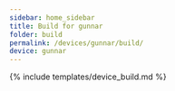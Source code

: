 ```yaml
---
sidebar: home_sidebar
title: Build for gunnar
folder: build
permalink: /devices/gunnar/build/
device: gunnar
---
```

{% include templates/device_build.md %}
